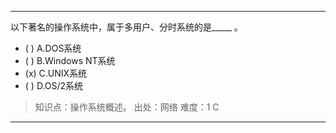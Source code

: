 ---
以下著名的操作系统中，属于多用户、分时系统的是_____ 。
- ( ) A.DOS系统 
- ( ) B.Windows NT系统 
- (x) C.UNIX系统 
- ( ) D.OS/2系统

> 知识点：操作系统概述。
> 出处：网络
> 难度：1
> C

---